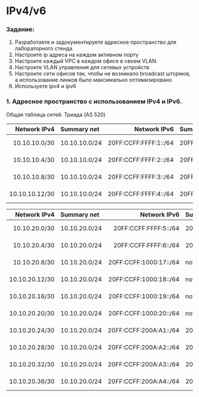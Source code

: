 #  IPv4/v6

###  Задание:

1. Разработаете и задокументируете адресное пространство для лабораторного стенда.
2. Настроите ip адреса на каждом активном порту
3. Настроите каждый VPC в каждом офисе в своем VLAN.
4. Настроите VLAN управления для сетевых устройств
5. Настроите сети офисов так, чтобы не возникало broadcast штормов, а использование линков было максимально оптимизировано
6. Используете ipv4 и ipv6


###  1. Адресное пространство с использованием IPv4 и IPv6.


  Общая таблица сетей.
  Триада (AS 520)

| Network IPv4     | Summary net    | Network IPv6             | Summary net         | Description   | Eq&port         |
|-----------------:|:---------------|-------------------------:|:--------------------|:-------------:|-----------------|
| 10.10.10.0/30    | 10.10.10.0/24  | 20FF:CCFF:FFFF:1::/64    | 20FF:CCFF:FFFF::/48 | Триада AS 520 | R23e0/1 R25e0/0 |
| 10.10.10.4/30    | 10.10.10.0/24  | 20FF:CCFF:FFFF:2::/64    | 20FF:CCFF:FFFF::/48 | Триада AS 520 | R25e0/2 R26e0/2 |
| 10.10.10.8/30    | 10.10.10.0/24  | 20FF:CCFF:FFFF:3::/64    | 20FF:CCFF:FFFF::/48 | Триада AS 520 | R26e0/0 R24e0/1 |
| 10.10.10.12/30   | 10.10.10.0/24  | 20FF:CCFF:FFFF:4::/64    | 20FF:CCFF:FFFF::/48 | Триада AS 520 | R23e0/2 R24e0/2 |

| Network IPv4     | Summary net    | Network IPv6             | Summary net         | Description   | Eq&port         |
|-----------------:|:---------------|-------------------------:|:--------------------|:-------------:|-----------------|
| 10.10.20.0/30    | 10.10.20.0/24  | 20FF:CCFF:FFFF:5::/64    | 20FF:CCFF:FFFF::/48 | Москва AS 1001| SW4e1/0 R12e0/0 |
| 10.10.20.4/30    | 10.10.20.0/24  | 20FF:CCFF:FFFF:6::/64    | 20FF:CCFF:FFFF::/48 | Москва AS 1001| SW4e1/1 R13e0/1 |
| 10.10.20.8/30    | 10.10.20.0/24  | 20FF:CCFF:1000:17::/64   | not used            | Москва AS 1001| SW5e1/1 R12e0/1 |
| 10.10.20.12/30   | 10.10.20.0/24  | 20FF:CCFF:1000:18::/64   | not used            | Москва AS 1001| SW5e1/0 R13e0/0 |
| 10.10.20.16/30   | 10.10.20.0/24  | 20FF:CCFF:1000:19::/64   | not used            | Москва AS 1001| R12e0/2 R14e0/0 |
| 10.10.20.20/30   | 10.10.20.0/24  | 20FF:CCFF:1000:20::/64   | not used            | Москва AS 1001| R12e0/3 R15e0/1 |
| 10.10.20.24/30   | 10.10.20.0/24  | 20FF:CCFF:200A:A1::/64   | 20FF:CCFF:200A::/48 | Москва AS 1001| R13e0/3 R14e0/1 |
| 10.10.20.28/30   | 10.10.20.0/24  | 20FF:CCFF:200A:A2::/64   | 20FF:CCFF:200A::/48 | Москва AS 1001| R13e0/2 R15e0/0 |
| 10.10.20.32/30   | 10.10.20.0/24  | 20FF:CCFF:200A:A3::/64   | 20FF:CCFF:200A::/48 | Москва AS 1001| R15e0/3 R20e0/0 |
| 10.10.20.36/30   | 10.10.20.0/24  | 20FF:CCFF:200A:A4::/64   | 20FF:CCFF:200A::/48 | Москва AS 1001| R14e0/3 R19e0/0 |


